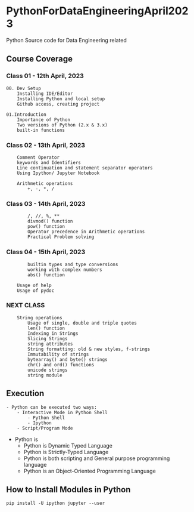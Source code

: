 # PythonForDataEngineeringApril2023

Python Source code for Data Engineering related

## Course Coverage

### Class 01 - 12th April, 2023

	00. Dev Setup
		Installing IDE/Editor
		Installing Python and local setup
		Github access, creating project

	01.Introduction
		Importance of Python
		Two versions of Python (2.x & 3.x)
		built-in functions

### Class 02 - 13th April, 2023
        Comment Operator
		keywords and Identifiers
		Line continuation and statement separator operators
		Using Ipython/ Jupyter Notebook

        Arithmetic operations
            +, -, *, /

### Class 03 - 14th April, 2023
			/, //, %, **
            divmod() function
            pow() function
            Operator precedence in Arithmetic operations
            Practical Problem solving

### Class 04 - 15th April, 2023
            builtin types and type conversions
            working with complex numbers
            abs() function

        Usage of help
        Usage of pydoc

### NEXT CLASS
        String operations
            Usage of single, double and triple quotes
            len() function
            Indexing in Strings
            Slicing Strings
            string attributes
            String formatting: old & new styles, f-strings
            Immutability of strings
            bytearray() and byte() strings
            chr() and ord() functions
            unicode strings
            string module

## Execution

	- Python can be executed two ways:
		- Interactive Mode in Python Shell
			- Python Shell
			- Ipython
		- Script/Program Mode

- Python is
	- Python is Dynamic Typed Language
	- Python is Strictly-Typed Language
	- Python is both scripting and General purpose programming language
	- Python is an Object-Oriented Programming Language

## How to Install Modules in Python
	
	pip install -U ipython jupyter --user